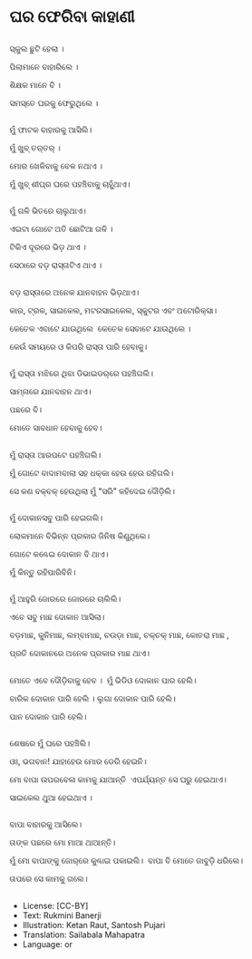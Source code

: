 # ଘର ଫେରିବା କାହାଣୀ

##
ସ୍କୁଲ ଛୁଟି ହେଲା । 

ପିଲାମାନେ ବାହାରିଲେ । 

ଶିକ୍ଷକ ମାନେ ବି । 

ସମସ୍ତେ ଘରକୁ ଫେରୁଥିଲେ । 

##
ମୁଁ ଫାଟକ ବାହାରକୁ ଆସିଲି। 

ମୁଁ ଖୁବ୍‌ ତର୍‌ତର୍‌ । 

ମୋର ଖେଳିବାକୁ ବେଳ ନଥାଏ । 

ମୁଁ ଖୁବ୍‌ ଶୀଘ୍ର ଘରେ ପହଞ୍ଚିବାକୁ ଚାହୁଁଥାଏ। 

##
ମୁଁ ଗଳି ଭିତରେ ଚାଲୁଥାଏ। 

ଏଇଟା ଗୋଟେ ଅତି ଛୋଟିଆ ଗଳି । 

ଟିକିଏ ଦୂରରେ ଭିଡ଼ ଥାଏ । 

ସେଠାରେ ବଡ଼ ରାସ୍ତାଟିଏ ଥାଏ । 

##
ବଡ଼ ରାସ୍ତାରେ ଅନେକ ଯାନବାହନ ଭିଡ଼ଥାଏ।  

କାର, ଟ୍ରକ, ସାଇକେଲ, ମଟରସାଇକେଲ, ସ୍କୁଟର ଏବଂ ଅଟୋରିକ୍ସା। 

କେତେକ ଏବାଟେ ଯାଉଥିଲେ  କେତେକ ସେବାଟେ ଯାଉଥିଲେ । 

କେଉଁ ସମୟରେ ଓ କିପରି ରାସ୍ତା ପାରି ହେବାକୁ। 

##
ମୁଁ ରାସ୍ତା ମଝିରେ ଥିବା ଡିଭାଇଡର୍‌ରେ ପହଞ୍ଚିଗଲି। 

ସାମ୍ନାରେ ଯାନବାହନ ଥାଏ। 

ପଛରେ ବି। 

ମୋତେ ସାବଧାନ ହେବାକୁ ହେବ। 

##
ମୁଁ ରାସ୍ତା ଆରପଟେ ପହଞ୍ଚିଗଲି। 

ମୁଁ ଗୋଟେ ବାଦାମବାଲା ସହ ଧକ୍କା ହେଉ ହେଉ ରହିଗଲି। 

ସେ କଣ ବକ୍‌ବକ୍‌ ହେଉଥିଲା ମୁଁ “ସରି” କହିଦେଇ ଦୌଡ଼ିଲି। 

##
ମୁଁ ଦୋକାନସବୁ ପାରି ହେଇଗଲି। 

ଲୋକମାନେ ବିଭିନ୍ନ ପ୍ରକାର ଜିନିଷ କିଣୁଥିଲେ। 

ଗୋଟେ କଣ୍ଢେଇ ଦୋକାନ ବି ଥାଏ। 

ମୁଁ କିନ୍ତୁ ରହିପାରିବିନି। 

##
ମୁଁ ଆହୁରି ଜୋରରେ ଜୋରରେ ଚାଲିଲି। 

ଏବେ ସବୁ ମାଛ ଦୋକାନ ଆସିଲା। 

ବଡ଼ମାଛ, କୁନିମାଛ, ଲମ୍ବାମାଛ, ଚଉଡ଼ା ମାଛ, ଚକ୍‌ଚକ୍‌ ମାଛ, କୋତରା ମାଛ ,

ପ୍ରତି ଦୋକାନରେ ଅନେକ ପ୍ରକାର ମାଛ ଥାଏ। 

##
ମୋତେ ଏବେ ଦୌଡ଼ିବାକୁ ହେବ ।  ମୁଁ ଭିଡିଓ ଦୋକାନ ପାର ହେଲି। 

ବାରିକ ଦୋକାନ ପାରି ହେଲି । ଲୁଗା ଦୋକାନ ପାରି ହେଲି। 

ପାନ ଦୋକାନ ପାରି ହେଲି। 

##
ଶେଷରେ ମୁଁ ଘରେ ପହଞ୍ଚିଲି। 

ଓଃ, ଭଗବାନ! ଯାହାହେଉ ମୋର ଡେରି ହେଇନି। 

ମୋ ବାପା ଉପରବେଳା କାମକୁ ଯାଆନ୍ତି  ଏପର୍ଯ୍ୟନ୍ତ ସେ ଘରୁ ହେଇଥାଏ।  

ସାଇକେଲ ଥୁଆ ହେଇଥାଏ । 

##
ବାପା ବାହାରକୁ ଆସିଲେ। 

ତାଙ୍କ ପଛରେ ମୋ ମାଆ ଥାଆନ୍ତି। 

ମୁଁ ମୋ ବାପାଙ୍କୁ ଜୋର୍‌ରେ କୁଣ୍ଢାଇ ପକାଇଲି।  ବାପା ବି ମୋତେ ଜାବୁଡ଼ି ଧରିଲେ। 

ତାପରେ ସେ କାମକୁ ଗଲେ। 

##
* License: [CC-BY]
* Text: Rukmini Banerji
* Illustration: Ketan Raut, Santosh Pujari
* Translation: Sailabala Mahapatra
* Language: or
